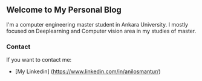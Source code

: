 ## Welcome to My Personal Blog

I'm a computer engineering master student in Ankara University. I mostly focused on Deeplearning and Computer vision area in my studies of master.


### Contact
If you want to contact me: 
- [My Linkedin] (https://www.linkedin.com/in/anilosmantur/)
